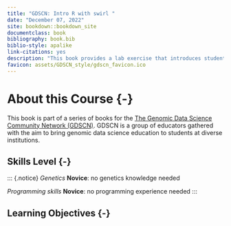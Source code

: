 ```yaml
---
title: "GDSCN: Intro R with swirl "
date: "December 07, 2022"
site: bookdown::bookdown_site
documentclass: book
bibliography: book.bib
biblio-style: apalike
link-citations: yes
description: "This book provides a lab exercise that introduces students to the basics of R programming."
favicon: assets/GDSCN_style/gdscn_favicon.ico
---
```


# About this Course {-}

This book is part of a series of books for the [The Genomic Data Science Community Network (GDSCN)](https://www.gdscn.org/home).  GDSCN is a group of educators gathered with the aim to bring genomic data science education to students at diverse institutions.


## Skills Level {-} 

::: {.notice}
_Genetics_
**Novice**: no genetics knowledge needed

_Programming skills_
**Novice**: no programming experience needed
:::

## Learning Objectives {-}

<!-- Learning objectives for this activity come from the [Genetics Core Competencies](https://genetics-gsa.org/education/genetics-learning-framework/): -->

<!-- - Objective 1 -->
<!-- - Objective 2 -->
<!-- - Objective 3 -->

<!-- Please also see the Bioinformatics core competencies for undergraduate life sciences education from NIBLSE: https://journals.plos.org/plosone/article/figure?id=10.1371/journal.pone.0196878.t002 -->

